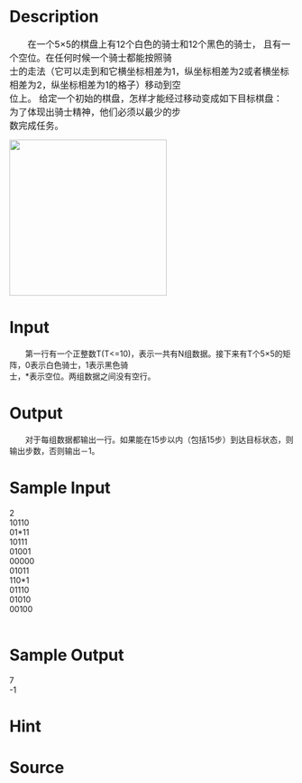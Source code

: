 
# Description

<div class="content"><p><span style="font-size: medium">　　在一个5×5的棋盘上有12个白色的骑士和12个黑色的骑士， 且有一个空位。在任何时候一个骑士都能按照骑<br/>
士的走法（它可以走到和它横坐标相差为1，纵坐标相差为2或者横坐标相差为2，纵坐标相差为1的格子）移动到空<br/>
位上。 给定一个初始的棋盘，怎样才能经过移动变成如下目标棋盘： 为了体现出骑士精神，他们必须以最少的步<br/>
数完成任务。<br/>
</span></p>
<p><span style="font-size: medium"><img width="279" height="276" alt="" src="source/bzoj/1085/img/aHR0cHM6Ly9seWRzeS5jb20vL0p1ZGdlT25saW5lL3VwbG9hZC8yMDEzMDMvYWEuanBn.jpg"/></span></p></div>

# Input

<div class="content"><p>　　第一行有一个正整数T(T&lt;=10)，表示一共有N组数据。接下来有T个5×5的矩阵，0表示白色骑士，1表示黑色骑<br/>
士，*表示空位。两组数据之间没有空行。</p></div>

# Output

<div class="content"><p>　　对于每组数据都输出一行。如果能在15步以内（包括15步）到达目标状态，则输出步数，否则输出－1。</p></div>

# Sample Input

<div class="content"><span class="sampledata">2<br/>
10110<br/>
01*11<br/>
10111<br/>
01001<br/>
00000<br/>
01011<br/>
110*1<br/>
01110<br/>
01010<br/>
00100<br/>
<br/>
</span></div>

# Sample Output

<div class="content"><span class="sampledata">7<br/>
-1<br/>
</span></div>

# Hint

<div class="content"><p></p></div>

# Source

<div class="content"><p><a href="problemset.php?search="></a></p></div>

